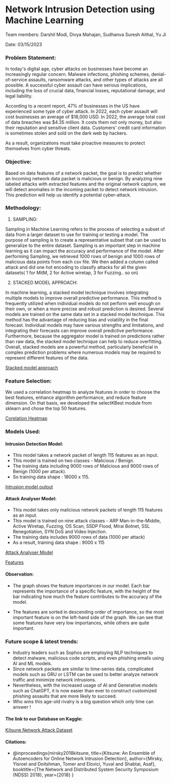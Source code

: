 
# **Network Intrusion Detection using Machine Learning**

Team members: Darshil Modi, Divya Mahajan, Sudhanva Suresh Aithal, Yu Ji

Date: 03/15/2023

### **Problem Statement:**

In today's digital age, cyber attacks on businesses have become an increasingly regular concern. Malware infections, phishing schemes, denial-of-service assaults, ransomware attacks, and other types of attacks are all possible. A successful cyber assault can have serious implications, including the loss of crucial data, financial losses, reputational damage, and legal liability. 

According to a recent report, 47% of businesses in the US have experienced some type of cyber attack. In 2022, each cyber assault will cost businesses an average of $18,000 USD. In 2022, the average total cost of data breaches was $4.35 million. It costs them not only money, but also their reputation and sensitive client data. Customers' credit card information is sometimes stolen and sold on the dark web by hackers.

As a result, organizations must take proactive measures to protect themselves from cyber threats.

### **Objective:**

Based on data features of a network packet, the goal is to predict whether an incoming network data packet is malicious or benign.  By analyzing nine labeled attacks with extracted features and the original network capture, we will detect anomalies in the incoming packet to detect network intrusion.  This prediction will help us identify a potential cyber-attack.

### **Methodology:**

1) SAMPLING:

Sampling in Machine Learning  refers to the process of selecting a subset of data from a larger dataset to use for training or testing a model. The purpose of sampling is to create a representative subset that can be used to generalize to the entire dataset. Sampling is an important step in machine learning as it can impact the accuracy and performance of the model. 
After performing Sampling, we retrieved 1000 rows of benign and 1000 rows of malicious data points from each csv file. We then added a column called attack and did one hot encoding to classify attacks for all the given datasets( 1 for MitM, 2 for Active wiretap, 3 for Fuzzing.. so on)


2) STACKED MODEL APPROACH:

In machine learning, a stacked model technique involves integrating multiple models to improve overall predictive performance. This method is frequently utilized when individual models do not perform well enough on their own, or when a more precise and robust prediction is desired.
Several models are trained on the same data set in a stacked model technique. This method has the advantage of reducing bias and volatility in the final forecast. Individual models may have various strengths and limitations, and integrating their forecasts can improve overall predictive performance. Furthermore, because the aggregator model is trained on predictions rather than raw data, the stacked model technique can help to reduce overfitting.
Overall, stacked models are a powerful method, particularly beneficial in complex prediction problems where numerous models may be required to represent different features of the data.

[Stacked model approach](https://lh3.googleusercontent.com/keep-bbsk/AJ5RgYASSAdyi5zJjJqP8J1LT8n66uAkpHvL-UoUf2WBc-StMSWWGTx6gMHOPK7tJmSdPXdjf8Emoy7jHO4TdASI5gCZ8l1prP0eXV0DnJxQKpnWBDf7=s512)

### **Feature Selection:**

We used a correlation heatmap to analyze features in order to choose the best features, enhance algorithm performance, and reduce feature dimension.
On that basis, we developed the selectKBest module from sklearn and chose the top 50 features.

[Corelation Heatmap](https://keep.google.com/u/4/media/v2/1CHVDPJ_4ChdeYngdVFX2r2lt2yApD2LpSzcsnhMdbm4cZzRzhG_oQSQFRazWFA/19LnmM18azeIj6TyJg9gTubbU6YhFDsyVXm8BTo51PEnvO21SkInr0K0rMM-ucEs?sz=512&accept=image%2Fgif%2Cimage%2Fjpeg%2Cimage%2Fjpg%2Cimage%2Fpng%2Cimage%2Fwebp)


### **Models Used:**

#### Intrusion Detection Model:

* This model takes a network packet of length 115 features as an input.
* This model is trained on two classes - Malicious / Benign.
* The training data including 9000 rows of Malicious and 9000 rows of Benign (1000 per attack).
* So training data shape : 18000 x 115.

[Intrusion model output](https://keep.google.com/u/4/media/v2/11ByEb6W-VYrffHi7cJjETOJA-ZvYITGQTZ56nFQkRSdr9tZPHMffkyeJStN9KA/1jQEhw8eit-qcZE_gk7kbvQecpYpjEj53coxNs-WcZPKdHTcDYWTDk1Rlo52TxEg?sz=512&accept=image%2Fgif%2Cimage%2Fjpeg%2Cimage%2Fjpg%2Cimage%2Fpng%2Cimage%2Fwebp)

#### Attack Analyser Model:

* This model takes only malicious network packets of length 115 features as an input.
* This model is trained on nine attack classes - ARP Man-in-the-Middle, Active Wiretap, Fuzzing, OS Scan, SSDP Flood, Mirai Botnet, SSL Renegotiation, SYN DoS and Video Injection.
* The training data includes 9000 rows of data (1000 per attack)
* As a result, training data shape : 9000 x 115

[Attack Analyser Model](https://keep.google.com/u/4/media/v2/11ByEb6W-VYrffHi7cJjETOJA-ZvYITGQTZ56nFQkRSdr9tZPHMffkyeJStN9KA/1jQEhw8eit-qcZE_gk7kbvQecpYpjEj53coxNs-WcZPKdHTcDYWTDk1Rlo52TxEg?sz=512&accept=image%2Fgif%2Cimage%2Fjpeg%2Cimage%2Fjpg%2Cimage%2Fpng%2Cimage%2Fwebp)

[Features](https://keep.google.com/u/4/media/v2/1iLt-onLCl1PSLxlEp-1hsPIkNp5fSa_WJsVBFagA8y-9LuaS_yfeEYSaAyGM2w/13fJDXLQU__mpif7MvPNXO2o38bF5X-tpM5Bl6xcZ1EBC2RqNAZxJ7Bxq3unRHA?sz=512&accept=image%2Fgif%2Cimage%2Fjpeg%2Cimage%2Fjpg%2Cimage%2Fpng%2Cimage%2Fwebp)

#### Observation: 

* The graph shows the feature importances in our model. Each bar represents the importance of a specific feature, with the height of the bar indicating how much the feature contributes to the accuracy of the model.

* The features are sorted in descending order of importance, so the most important feature is on the left-hand side of the graph. We can see that some features have very low importances, while others are quite important.

### **Future scope & latest trends:**
* Industry leaders such as Sophos are employing NLP techniques to detect malware, malicious code scripts, and even phishing emails using AI and ML models.
* Since network packets are similar to time-series data, complicated models such as GRU or LSTM can be used to better analyze network traffic and minimize network intrusions.
* Nevertheless, with the increased usage of AI and Generative models such as ChatGPT, it is now easier than ever to construct customized phishing assaults that are more likely to succeed.
* Who wins this age-old rivalry is a big question which only time can answer !

#### The link to our Database on Kaggle:
[Kitsune Network Attack Dataset](https://www.kaggle.com/datasets/ymirsky/network-attack-dataset-kitsune)

#### Citations:
* @inproceedings{mirsky2018kitsune, title={Kitsune: An Ensemble of Autoencoders for Online Network Intrusion Detection}, author={Mirsky, Yisroel and Doitshman, Tomer and Elovici, Yuval and Shabtai, Asaf}, booktitle={The Network and Distributed System Security Symposium (NDSS) 2018}, year={2018} }



